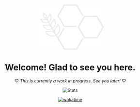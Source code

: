 <div align="center">
<a><img src="/floursvg.svg" alt="Flour" height="150" /></a>

# Welcome! Glad to see you here.

♡ *This is currently a work in progress. See you later!* ♡

![Stats](https://github-stats-gules-chi.vercel.app/api?username=FlourTM&show_icons=true&theme=radical)

[![wakatime](https://wakatime.com/badge/user/1da7134f-7d7b-4357-a511-67faf085b6b1.svg)](https://wakatime.com/@1da7134f-7d7b-4357-a511-67faf085b6b1)

</div>
